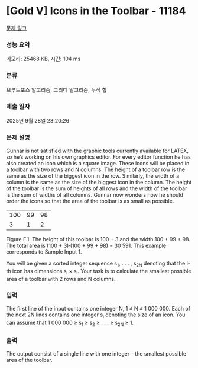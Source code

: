 # [Gold V] Icons in the Toolbar - 11184 

[문제 링크](https://www.acmicpc.net/problem/11184) 

### 성능 요약

메모리: 25468 KB, 시간: 104 ms

### 분류

브루트포스 알고리즘, 그리디 알고리즘, 누적 합

### 제출 일자

2025년 9월 28일 23:20:26

### 문제 설명

<p>Gunnar is not satisfied with the graphic tools currently available for LATEX, so he’s working on his own graphics editor. For every editor function he has also created an icon which is a square image. These icons will be placed in a toolbar with two rows and N columns. The height of a toolbar row is the same as the size of the biggest icon in the row. Similarly, the width of a column is the same as the size of the biggest icon in the column. The height of the toolbar is the sum of heights of all rows and the width of the toolbar is the sum of widths of all columns. Gunnar now wonders how he should order the icons so that the area of the toolbar is as small as possible.</p>

<table class="table table-bordered">
	<tbody>
		<tr>
			<td>100</td>
			<td>99</td>
			<td>98</td>
		</tr>
		<tr>
			<td>3</td>
			<td>1</td>
			<td>2</td>
		</tr>
	</tbody>
</table>

<p>Figure F.1: The height of this toolbar is 100 + 3 and the width 100 + 99 + 98. The total area is (100 + 3)·(100 + 99 + 98) = 30 591. This example corresponds to Sample Input 1.</p>

<p>You will be given a sorted integer sequence s<sub>1</sub>, . . . , s<sub>2N</sub> denoting that the i-th icon has dimensions s<sub>i</sub> × s<sub>i</sub>. Your task is to calculate the smallest possible area of a toolbar with 2 rows and N columns.</p>

### 입력 

 <p>The first line of the input contains one integer N, 1 ≤ N ≤ 1 000 000. Each of the next 2N lines contains one integer s<sub>i</sub> denoting the size of an icon. You can assume that 1 000 000 ≥ s<sub>1</sub> ≥ s<sub>2</sub> ≥ . . . ≥ s<sub>2N</sub> ≥ 1.</p>

### 출력 

 <p>The output consist of a single line with one integer – the smallest possible area of the toolbar.</p>

